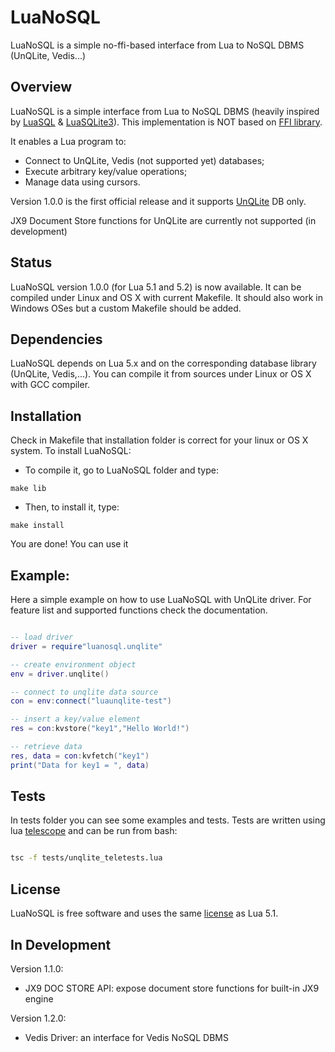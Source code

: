 # LuaNoSQL
LuaNoSQL is a simple no-ffi-based interface from Lua to NoSQL DBMS (UnQLite, Vedis...)

## Overview

LuaNoSQL is a simple interface from Lua to NoSQL DBMS (heavily inspired by [LuaSQL](http://keplerproject.github.io/luasql/doc/us/) & [LuaSQLite3](http://lua.sqlite.org/index.cgi/index)). 
This implementation is NOT based on [FFI library](http://luajit.org/ext_ffi.html).

It enables a Lua program to:
 * Connect to UnQLite, Vedis (not supported yet) databases;
 * Execute arbitrary key/value operations;
 * Manage data using cursors.
 
Version 1.0.0 is the first official release and it supports [UnQLite](http://unqlite.org) DB only.

JX9 Document Store functions for UnQLite are currently not supported (in development)

## Status

LuaNoSQL version 1.0.0 (for Lua 5.1 and 5.2) is now available. 
It can be compiled under Linux and OS X with current Makefile.
It should also work in Windows OSes but a custom Makefile should be added.


## Dependencies

LuaNoSQL depends on Lua 5.x and on the corresponding database library (UnQLite, Vedis,...).
You can compile it from sources under Linux or OS X with GCC compiler.

## Installation

Check in Makefile that installation folder is correct for your linux or OS X system.
To install LuaNoSQL:
 * To compile it, go to LuaNoSQL folder and type:
 ```
 make lib
 ```

 * Then, to install it, type:
 ```
 make install
 ```
 
 You are done! You can use it


## Example:

Here a simple example on how to use LuaNoSQL with UnQLite driver.
For feature list and supported functions check the documentation.

```lua

-- load driver
driver = require"luanosql.unqlite"

-- create environment object
env = driver.unqlite()

-- connect to unqlite data source
con = env:connect("luaunqlite-test")

-- insert a key/value element
res = con:kvstore("key1","Hello World!")

-- retrieve data
res, data = con:kvfetch("key1")
print("Data for key1 = ", data)

```
 
## Tests

In tests folder you can see some examples and tests.
Tests are written using lua [telescope](https://github.com/norman/telescope) and can be run from bash: 

```bash

tsc -f tests/unqlite_teletests.lua

```

## License

LuaNoSQL is free software and uses the same [license](https://github.com/hcsturix74/LuaNoSQL/blob/master/LICENSE)
as Lua 5.1.


## In Development

Version 1.1.0:

* JX9 DOC STORE API: expose document  store functions for built-in JX9 engine

Version 1.2.0:

* Vedis Driver: an interface for Vedis NoSQL DBMS


